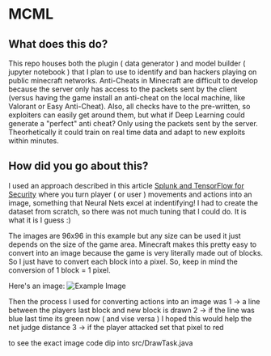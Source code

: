 # MCML 

## What does this do? 
This repo houses both the plugin ( data generator ) and model builder ( jupyter notebook ) that I plan to use to identify and ban hackers playing on public minecraft networks. Anti-Cheats in Minecraft are difficult to develop because the server only has access to the packets sent by the client (versus having the game install an anti-cheat on the local machine, like Valorant or Easy Anti-Cheat). Also, all checks have to the pre-written, so exploiters can easily get around them, but what if Deep Learning could generate a "perfect" anti cheat? Only using the packets sent by the server. Theorhetically it could train on real time data and adapt to new exploits within minutes. 

## How did you go about this? 
I used an approach described in this article [Splunk and TensorFlow for Security](https://www.splunk.com/en_us/blog/security/deep-learning-with-splunk-and-tensorflow-for-security-catching-the-fraudster-in-neural-networks-with-behavioral-biometrics.html) where you turn player ( or user ) movements and actions into an image, something that Neural Nets excel at indentifying! I had to create the dataset from scratch, so there was not much tuning that I could do. It is what it is I guess :) 

The images are 96x96 in this example but any size can be used it just depends on the size of the game area. Minecraft makes this pretty easy to convert into an image because the game is very literally made out of blocks. So I just have to convert each block into a pixel. So, keep in mind the conversion of 1 block = 1 pixel. 

Here's an image:
![Example Image](https://drive.google.com/uc?export=view&id=1-tppd4XTO6SDpOiHz67hRJbkyVT8oYiv)

Then the process I used for converting actions into an image was
1 -> a line between the players last block and new block is drawn 
2 -> if the line was blue last time its green now ( and vise versa ) I hoped this would help the net judge distance
3 -> if the player attacked set that pixel to red

to see the exact image code dip into src/DrawTask.java

